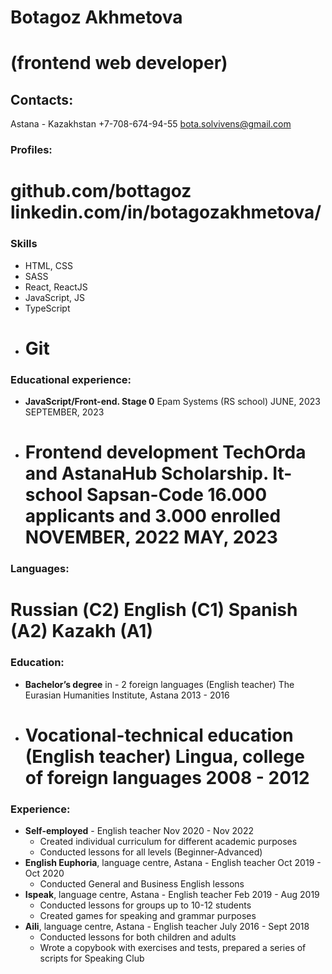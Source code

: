 # **Botagoz Akhmetova**

# (frontend web developer)

## Contacts:

Astana - Kazakhstan
+7-708-674-94-55
bota.solvivens@gmail.com

### Profiles:

github.com/bottagoz
linkedin.com/in/botagozakhmetova/
===

### Skills

- HTML, CSS
- SASS
- React, ReactJS
- JavaScript, JS
- TypeScript
- # Git

### Educational experience:

- **JavaScript/Front-end. Stage 0**
  Epam Systems (RS school)
  JUNE, 2023
  SEPTEMBER, 2023

- **Frontend development**
  TechOrda and AstanaHub Scholarship. It-school Sapsan-Code
  16.000 applicants and 3.000 enrolled
  NOVEMBER, 2022
  MAY, 2023
  ===

### Languages:

Russian (С2)
English (C1)
Spanish (A2)
Kazakh (A1)
===

### Education:

- **Bachelor’s degree** in - 2 foreign
  languages (English teacher)
  The Eurasian Humanities Institute,
  Astana
  2013 - 2016

- **Vocational-technical education** (English teacher)
  Lingua, college of foreign languages
  2008 - 2012
  ===

### Experience:

- **Self-employed** - English teacher Nov 2020 - Nov 2022
  - Created individual curriculum for different academic purposes
  - Conducted lessons for all levels (Beginner-Advanced)
- **English Euphoria**, language centre, Astana - English teacher Oct 2019 - Oct 2020
  - Conducted General and Business English lessons
- **Ispeak**, language centre, Astana - English teacher Feb 2019 - Aug 2019
  - Conducted lessons for groups up to 10-12 students
  - Created games for speaking and grammar purposes
- **Aili**, language centre, Astana - English teacher July 2016 - Sept 2018
  - Conducted lessons for both children and adults
  - Wrote a copybook with exercises and tests, prepared a series of scripts for
    Speaking Club
